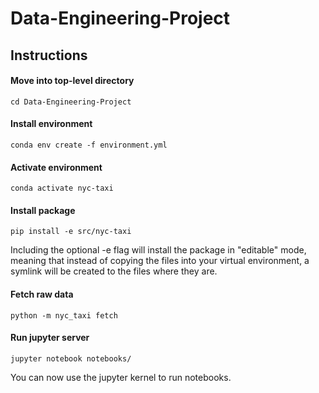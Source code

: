 # Data-Engineering-Project

## Instructions

#### Move into top-level directory
```
cd Data-Engineering-Project
```

#### Install environment
```
conda env create -f environment.yml
```

#### Activate environment
```
conda activate nyc-taxi
```

#### Install package
```
pip install -e src/nyc-taxi
```

Including the optional -e flag will install the package in "editable" mode, meaning that instead of copying the files into your virtual environment, a symlink will be created to the files where they are.

#### Fetch raw data
```
python -m nyc_taxi fetch
```

#### Run jupyter server
```
jupyter notebook notebooks/
```

You can now use the jupyter kernel to run notebooks.